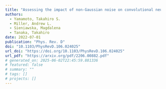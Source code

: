 ```yaml
---
title: "Assessing the impact of non-Gaussian noise on convolutional neural networks that search for continuous gravitational waves"
authors:
  - Yamamoto, Takahiro S.
  - Miller, Andrew L.
  - Sieniawska, Magdalena
  - Tanaka, Takahiro
date: 2022-07-01
publication: "Phys. Rev. D"
doi: "10.1103/PhysRevD.106.024025"
url_doi: "https://doi.org/10.1103/PhysRevD.106.024025"
url_pdf: "https://arxiv.org/pdf/2206.00882.pdf"
# generated_on: 2025-06-02T22:45:59.881336
# featured: false
# summary: ""
# tags: []
# projects: []
---
```

